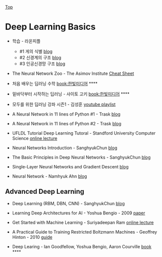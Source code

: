 [Top](index.md)


# Deep Learning Basics

* 학습 - 라온피플
  * #1 게의 식별 [blog](https://laonple.blog.me/220802224442)
  * #2 신경계의 구조 [blog](https://laonple.blog.me/220808107954)
  * #3 인공신경망 구조 [blog](https://laonple.blog.me/220812090501)

* The Neural Network Zoo - The Asimov Institute [Cheat Sheet](http://www.asimovinstitute.org/neural-network-zoo/)

* 처음 배우는 딥러닝 수학 [book:한빛미디어](http://www.hanbit.co.kr/store/books/look.php?p_code=B6703128448) ****

* 밑바닥부터 시작하는 딥러닝 - 사이토 고키 [book:한빛미디어](http://www.hanbit.co.kr/store/books/look.php?p_code=B8475831198) ****

* 모두를 위한 딥러닝 강좌 시즌1 - 김성훈 [youtube playlist](https://www.youtube.com/playlist?list=PLlMkM4tgfjnLSOjrEJN31gZATbcj_MpUm)

* A Neural Network in 11 lines of Python #1 - Trask [blog](https://iamtrask.github.io/2015/07/12/basic-python-network/)
* A Neural Network in 11 lines of Python #2 - Trask [blog](https://iamtrask.github.io/2015/07/27/python-network-part2/)

* UFLDL Tutorial Deep Learning Tutoral - Standford University Computer Science [online lecture](http://deeplearning.stanford.edu/tutorial/)

* Neural Networks Introduction - SanghyukChun [blog](http://sanghyukchun.github.io/74/)

* The Basic Principles in Deep Neural Networks - SanghyukChun [blog](http://sanghyukchun.github.io/54/)

* Single-Layer Neural Networks and Gradient Descent [blog](https://sebastianraschka.com/Articles/2015_singlelayer_neurons.html)

* Neural Network - Namhyuk Ahn [blog](http://nmhkahn.github.io/NN)

## Advanced Deep Learning

* Deep Learning (RBM, DBN, CNN) - SanghyukChun [blog](http://sanghyukchun.github.io/75/)

* Learning Deep Architectures for AI - Yoshua Bengio - 2009 [paper](http://www.iro.umontreal.ca/~lisa/pointeurs/TR1312.pdf)

* Get Started with Machine Learning - Suriyadeepan Ram [online lecture](http://suriyadeepan.github.io/2016-06-06-ml-basics-course/)

* A Practical Guide to Training Restricted Boltzmann Machines - Geoffrey Hinton - 2010 [guide](https://www.cs.toronto.edu/~hinton/absps/guideTR.pdf)

* Deep Learing - Ian Goodfellow, Yoshua Bengio, Aaron Courville [book](http://www.deeplearningbook.org/) ****

